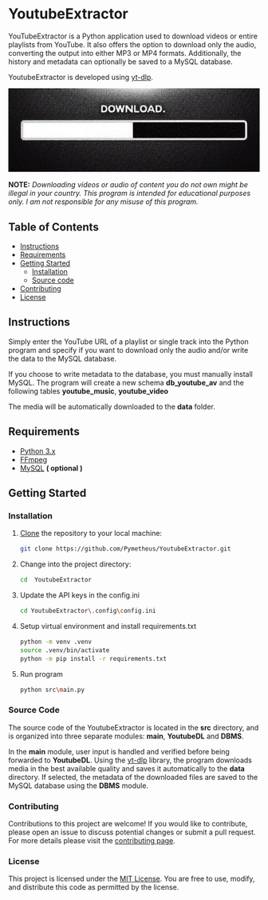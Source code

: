 # YoutubeExtractor

YouTubeExtractor is a Python application used to download videos or entire playlists from YouTube. 
It also offers the option to download only the audio, converting the output into either MP3 or MP4 formats. 
Additionally, the history and metadata can optionally be saved to a MySQL database. 

YoutubeExtractor is developed using [yt-dlp](https://github.com/yt-dlp/yt-dlp).

<p align="center">
  <img src="res/Downloading.png" />
</p>

**NOTE:** *Downloading videos or audio of content you do not own might be illegal in your country. 
This program is intended for educational purposes only. 
I am not responsible for any misuse of this program.*

## Table of Contents

- [Instructions](#Instructions)
- [Requirements](#requirements)
- [Getting Started](#getting-started)
  - [Installation](#installation)
  - [Source code](#source-code)
- [Contributing](#contributing)
- [License](#license)

## Instructions
Simply enter the YouTube URL of a playlist or single track into the Python program 
and specify if you want to download only the audio 
and/or write the data to the MySQL database.

If you choose to write metadata to the database, you must manually install MySQL.
The program will create a new schema **db_youtube_av** and the following tables **youtube_music**, **youtube_video**

The media will be automatically downloaded to the **data** folder.

## Requirements
- [Python 3.x](https://www.python.org/downloads/)
- [FFmpeg](https://www.gyan.dev/ffmpeg/builds/)
- [MySQL](https://dev.mysql.com/downloads/installer/)  **( optional )**


## Getting Started
### Installation

1. [Clone](https://docs.github.com/en/repositories/creating-and-managing-repositories/cloning-a-repository) the repository to your local machine:

    ```bash
    git clone https://github.com/Pymetheus/YoutubeExtractor.git
    ```

2. Change into the project directory:

    ```bash
    cd  YoutubeExtractor
    ```
3. Update the API keys in the config.ini

    ```bash
   cd YoutubeExtractor\.config\config.ini
   ```
4. Setup virtual environment and install requirements.txt

    ```bash
    python -m venv .venv
    source .venv/bin/activate
    python -m pip install -r requirements.txt
   ```
   
5. Run program

    ```bash
    python src\main.py
   ```
   
### Source Code
The source code of the YoutubeExtractor is located in the **src** directory, 
and is organized into three separate modules: **main**, **YoutubeDL** and **DBMS**.

In the **main** module, user input is handled and verified before being forwarded to **YoutubeDL**. 
Using the [yt-dlp](https://github.com/yt-dlp/yt-dlp) library, 
the program downloads media in the best available quality and saves it automatically to the **data** directory.
If selected, the metadata of the downloaded files are saved to the MySQL database using the **DBMS** module.

### Contributing
Contributions to this project are welcome! If you would like to contribute, 
please open an issue to discuss potential changes or submit a pull request.
For more details please visit the [contributing page](docs/CONTRIBUTING.md).

### License

This project is licensed under the [MIT License](LICENSE.md). 
You are free to use, modify, and distribute this code as permitted by the license.